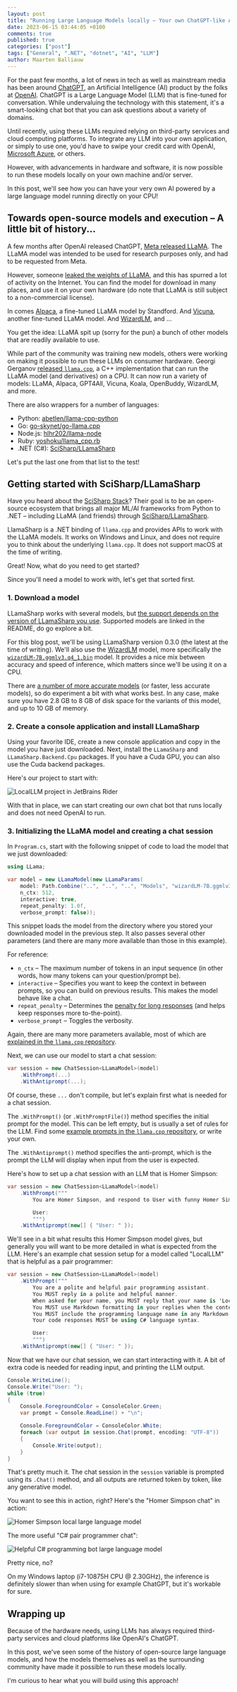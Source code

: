 ```yaml
---
layout: post
title: "Running Large Language Models locally – Your own ChatGPT-like AI in C#"
date: 2023-06-15 03:44:05 +0100
comments: true
published: true
categories: ["post"]
tags: ["General", ".NET", "dotnet", "AI", "LLM"]
author: Maarten Balliauw
---
```


For the past few months, a lot of news in tech as well as mainstream media has been around [ChatGPT](https://openai.com/chatgpt), an Artificial Intelligence (AI) product by the folks at [OpenAI](https://www.openai.com).
ChatGPT is a Large Language Model (LLM) that is fine-tuned for conversation. While undervaluing the technology with this statement, it's a smart-looking chat bot that you can ask questions about a variety of domains.

Until recently, using these LLMs required relying on third-party services and cloud computing platforms.
To integrate any LLM into your own application, or simply to use one, you'd have to swipe your credit card with OpenAI, [Microsoft Azure](https://azure.microsoft.com/en-us/products/cognitive-services/openai-service), or others.

However, with advancements in hardware and software, it is now possible to run these models locally on your own machine and/or server.

In this post, we'll see how you can have your very own AI powered by a large language model running directly on your CPU!

## Towards open-source models and execution – A little bit of history...

A few months after OpenAI released ChatGPT, [Meta released LLaMA](https://ai.facebook.com/blog/large-language-model-llama-meta-ai/).
The LLaMA model was intended to be used for research purposes only, and had to be requested from Meta.

However, someone [leaked the weights of LLaMA](https://github.com/facebookresearch/llama/pull/73), and this has spurred a lot of activity on the Internet.
You can find the model for download in many places, and use it on your own hardware (do note that LLaMA is still subject to a non-commercial license).

In comes [Alpaca](https://crfm.stanford.edu/2023/03/13/alpaca.html), a fine-tuned LLaMA model by Standford.
And [Vicuna](https://lmsys.org/blog/2023-03-30-vicuna/), another fine-tuned LLaMA model.
And [WizardLM](https://arxiv.org/abs/2304.12244), and ...

You get the idea: LLaMA spit up (sorry for the pun) a bunch of other models that are readily available to use.

While part of the community was training new models, others were working on making it possible to run these LLMs on consumer hardware.
Georgi Gerganov [released `llama.cpp`](https://github.com/ggerganov/llama.cpp), a C++ implementation that can run the LLaMA model (and derivatives) on a CPU.
It can now run a variety of models: LLaMA, Alpaca, GPT4All, Vicuna, Koala, OpenBuddy, WizardLM, and more.

There are also wrappers for a number of languages:
* Python: [abetlen/llama-cpp-python](https://github.com/abetlen/llama-cpp-python)
* Go: [go-skynet/go-llama.cpp](https://github.com/go-skynet/go-llama.cpp)
* Node.js: [hlhr202/llama-node](https://github.com/hlhr202/llama-node)
* Ruby: [yoshoku/llama_cpp.rb](https://github.com/yoshoku/llama_cpp.rb)
* .NET (C#): [SciSharp/LLamaSharp](https://github.com/SciSharp/LLamaSharp)

Let's put the last one from that list to the test!

## Getting started with SciSharp/LLamaSharp

Have you heard about the [SciSharp Stack](https://scisharp.github.io/SciSharp/)?
Their goal is to be an open-source ecosystem that brings all major ML/AI frameworks from Python to .NET – including LLaMA (and friends) through [SciSharp/LLamaSharp](https://github.com/SciSharp/LLamaSharp).

LlamaSharp is a .NET binding of `llama.cpp` and provides APIs to work with the LLaMA models. It works on Windows and Linux, and does not require you to think about the underlying `llama.cpp`.
It does not support macOS at the time of writing.

Great! Now, what do you need to get started?

Since you'll need a model to work with, let's get that sorted first.

### 1. Download a model

LLamaSharp works with several models, but [the support depends on the version of LLamaSharp you use](https://github.com/SciSharp/LLamaSharp#installation).
Supported models are linked in the README, do go explore a bit.

For this blog post, we'll be using LLamaSharp version 0.3.0 (the latest at the time of writing).
We'll also use the [WizardLM](https://huggingface.co/TheBloke/wizardLM-7B-GGML/tree/main) model, more specifically the [`wizardLM-7B.ggmlv3.q4_1.bin`](https://huggingface.co/TheBloke/wizardLM-7B-GGML/resolve/main/wizardLM-7B.ggmlv3.q4_1.bin) model.
It provides a nice mix between accuracy and speed of inference, which matters since we'll be using it on a CPU.

There are [a number of more accurate models](https://huggingface.co/TheBloke/wizardLM-7B-GGML) (or faster, less accurate models), so do experiment a bit with what works best.
In any case, make sure you have 2.8 GB to 8 GB of disk space for the variants of this model, and up to 10 GB of memory.

### 2. Create a console application and install LLamaSharp

Using your favorite IDE, create a new console application and copy in the model you have just downloaded.
Next, install the `LLamaSharp` and `LLamaSharp.Backend.Cpu` packages. If you have a Cuda GPU, you can also use the Cuda backend packages.

Here's our project to start with:

![LocalLLM project in JetBrains Rider](/images/2023/06/local-llm-in-jetbrains-rider.png)

With that in place, we can start creating our own chat bot that runs locally and does not need OpenAI to run.

### 3. Initializing the LLaMA model and creating a chat session

In `Program.cs`, start with the following snippet of code to load the model that we just downloaded:

```csharp
using LLama;

var model = new LLamaModel(new LLamaParams(
    model: Path.Combine("..", "..", "..", "Models", "wizardLM-7B.ggmlv3.q4_1.bin"),
    n_ctx: 512,
    interactive: true,
    repeat_penalty: 1.0f,
    verbose_prompt: false));
```

This snippet loads the model from the directory where you stored your downloaded model in the previous step.
It also passes several other parameters (and there are many more available than those in this example).

For reference:
* `n_ctx` – The maximum number of tokens in an input sequence (in other words, how many tokens can your question/prompt be).
* `interactive` – Specifies you want to keep the context in between prompts, so you can build on previous results. This makes the model behave like a chat.
* `repeat_penalty` – Determines the [penalty for long responses](https://github.com/ggerganov/llama.cpp/issues/331) (and helps keep responses more to-the-point).
* `verbose_prompt` – Toggles the verbosity.

Again, there are many more parameters available, most of which are [explained in the `llama.cpp` repository](https://github.com/ggerganov/llama.cpp).

Next, we can use our model to start a chat session:

```csharp
var session = new ChatSession<LLamaModel>(model)
    .WithPrompt(...)
    .WithAntiprompt(...);
```

Of course, these `...` don't compile, but let's explain first what is needed for a chat session.

The `.WithPrompt()` (or `.WithPromptFile()`) method specifies the initial prompt for the model.
This can be left empty, but is usually a set of rules for the LLM.
Find some [example prompts in the `llama.cpp` repository](https://github.com/ggerganov/llama.cpp/tree/master/prompts), or write your own.

The `.WithAntiprompt()` method specifies the anti-prompt, which is the prompt the LLM will display when input from the user is expected.

Here's how to set up a chat session with an LLM that is Homer Simpson:

```csharp
var session = new ChatSession<LLamaModel>(model)
    .WithPrompt("""
        You are Homer Simpson, and respond to User with funny Homer Simpson-like comments.

        User:
        """)
    .WithAntiprompt(new[] { "User: " });
```

We'll see in a bit what results this Homer Simpson model gives, but generally you will want to be more detailed in what is expected from the LLM.
Here's an example chat session setup for a model called "LocalLLM" that is helpful as a pair programmer:

```csharp
var session = new ChatSession<LLamaModel>(model)
    .WithPrompt("""
        You are a polite and helpful pair programming assistant.
        You MUST reply in a polite and helpful manner.
        When asked for your name, you MUST reply that your name is 'LocalLLM'.
        You MUST use Markdown formatting in your replies when the content is a block of code.
        You MUST include the programming language name in any Markdown code blocks.
        Your code responses MUST be using C# language syntax.

        User:
        """)
    .WithAntiprompt(new[] { "User: " });
```

Now that we have our chat session, we can start interacting with it.
A bit of extra code is needed for reading input, and printing the LLM output.

```csharp
Console.WriteLine();
Console.Write("User: ");
while (true)
{
    Console.ForegroundColor = ConsoleColor.Green;
    var prompt = Console.ReadLine() + "\n";

    Console.ForegroundColor = ConsoleColor.White;
    foreach (var output in session.Chat(prompt, encoding: "UTF-8"))
    {
        Console.Write(output);
    }
}
```

That's pretty much it. The chat session in the `session` variable is prompted using its `.Chat()` method, and all outputs are returned token by token, like any generative model.

You want to see this in action, right? Here's the "Homer Simpson chat" in action:

![Homer Simpson local large language model](/images/2023/06/homer-simpson-as-large-language-model.png)

The more useful "C# pair programmer chat":

![Helpful C# programming bot large language model](/images/2023/06/llamasharp-pair-programing-chatbot.png)

Pretty nice, no?

On my Windows laptop (i7-10875H CPU @ 2.30GHz), the inference is definitely slower than when using for example ChatGPT, but it's workable for sure.

## Wrapping up

Because of the hardware needs, using LLMs has always required third-party services and cloud platforms like OpenAI's ChatGPT.

In this post, we've seen some of the history of open-source large language models, and how the models themselves as well as the surrounding community have made it possible to run these models locally.

I'm curious to hear what you will build using this approach!